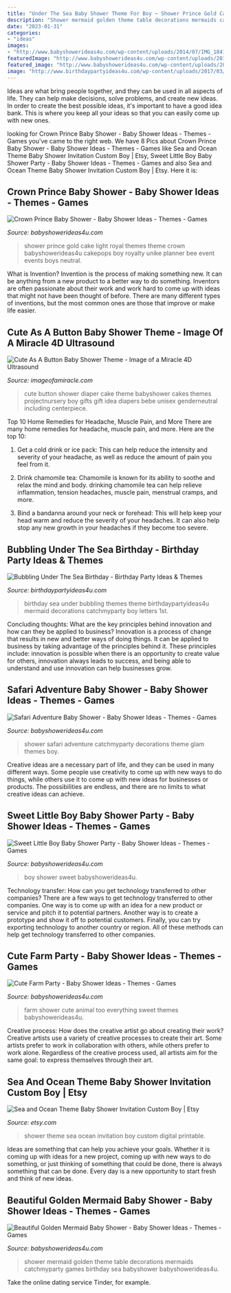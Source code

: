 ```yaml
---
title: "Under The Sea Baby Shower Theme For Boy ~ Shower Prince Gold Cake Light Royal Themes Theme Crown Babyshowerideas4u Cakepops Boy Royalty Unike Planner Bee Event Events Boys Neutral"
description: "Shower mermaid golden theme table decorations mermaids catchmyparty games birthday sea babyshower babyshowerideas4u"
date: "2023-01-31"
categories:
- "ideas"
images:
- "http://www.babyshowerideas4u.com/wp-content/uploads/2014/07/IMG_1841-2E-682x1024.jpg"
featuredImage: "http://www.babyshowerideas4u.com/wp-content/uploads/2018/03/light-blue-gold-royal-prince-baby-shower-cakepops.jpg"
featured_image: "http://www.babyshowerideas4u.com/wp-content/uploads/2017/04/Safari-Adventure-Baby-Shower-Party-Collage-600x600.jpg"
image: "http://www.birthdaypartyideas4u.com/wp-content/uploads/2017/03/Bubbling-Under-The-Sea-Birthday-One-Letters-600x891.jpg"
---
```



Ideas are what bring people together, and they can be used in all aspects of life. They can help make decisions, solve problems, and create new ideas. In order to create the best possible ideas, it's important to have a good idea bank. This is where you keep all your ideas so that you can easily come up with new ones.

	

		
looking for Crown Prince Baby Shower - Baby Shower Ideas - Themes - Games you've came to the right web. We have 8 Pics about Crown Prince Baby Shower - Baby Shower Ideas - Themes - Games like Sea and Ocean Theme Baby Shower Invitation Custom Boy | Etsy, Sweet Little Boy Baby Shower Party - Baby Shower Ideas - Themes - Games and also Sea and Ocean Theme Baby Shower Invitation Custom Boy | Etsy. Here it is:
		
    
## Crown Prince Baby Shower - Baby Shower Ideas - Themes - Games

<img loading=lazy src="http://www.babyshowerideas4u.com/wp-content/uploads/2018/03/light-blue-gold-royal-prince-baby-shower-cakepops.jpg" onerror="this.onerror=null;this.src='https://tse2.mm.bing.net/th?id=OIP.W-762TAPRpdg0q-ebf8jGQHaKB&amp;pid=15.1';" alt="Crown Prince Baby Shower - Baby Shower Ideas - Themes - Games">

_Source: babyshowerideas4u.com_

>shower prince gold cake light royal themes theme crown babyshowerideas4u cakepops boy royalty unike planner bee event events boys neutral. 

	

What is Invention?
Invention is the process of making something new. It can be anything from a new product to a better way to do something. Inventors are often passionate about their work and work hard to come up with ideas that might not have been thought of before. There are many different types of inventions, but the most common ones are those that improve or make life easier.

    
## Cute As A Button Baby Shower Theme - Image Of A Miracle 4D Ultrasound

<img loading=lazy src="https://imageofamiracle.com/wp-content/uploads/2014/04/cute-as-a-button-diaper-cake.jpg" onerror="this.onerror=null;this.src='https://tse3.mm.bing.net/th?id=OIP.id6DLaaBM8HS8znln5y8KQHaLH&amp;pid=15.1';" alt="Cute As A Button Baby Shower Theme - Image of a Miracle 4D Ultrasound">

_Source: imageofamiracle.com_

>cute button shower diaper cake theme babyshower cakes themes projectnursery boy gifts gift idea diapers bebe unisex genderneutral including centerpiece. 

	

Top 10 Home Remedies for Headache, Muscle Pain, and More
There are many home remedies for headache, muscle pain, and more. Here are the top 10:
1. Get a cold drink or ice pack: This can help reduce the intensity and severity of your headache, as well as reduce the amount of pain you feel from it.

2. Drink chamomile tea: Chamomile is known for its ability to soothe and relax the mind and body. drinking chamomile tea can help relieve inflammation, tension headaches, muscle pain, menstrual cramps, and more.

3. Bind a bandanna around your neck or forehead: This will help keep your head warm and reduce the severity of your headaches. It can also help stop any new growth in your headaches if they become too severe.


    
## Bubbling Under The Sea Birthday - Birthday Party Ideas &amp; Themes

<img loading=lazy src="http://www.birthdaypartyideas4u.com/wp-content/uploads/2017/03/Bubbling-Under-The-Sea-Birthday-One-Letters-600x891.jpg" onerror="this.onerror=null;this.src='https://tse1.mm.bing.net/th?id=OIP.h6GSUECiNyScd-fkrlW7rQHaK_&amp;pid=15.1';" alt="Bubbling Under The Sea Birthday - Birthday Party Ideas &amp; Themes">

_Source: birthdaypartyideas4u.com_

>birthday sea under bubbling themes theme birthdaypartyideas4u mermaid decorations catchmyparty boy letters 1st. 

	

Concluding thoughts: What are the key principles behind innovation and how can they be applied to business?
Innovation is a process of change that results in new and better ways of doing things. It can be applied to business by taking advantage of the principles behind it. These principles include: innovation is possible when there is an opportunity to create value for others, innovation always leads to success, and being able to understand and use innovation can help businesses grow.

    
## Safari Adventure Baby Shower - Baby Shower Ideas - Themes - Games

<img loading=lazy src="http://www.babyshowerideas4u.com/wp-content/uploads/2017/04/Safari-Adventure-Baby-Shower-Party-Collage-600x600.jpg" onerror="this.onerror=null;this.src='https://tse2.mm.bing.net/th?id=OIP.QvzqnBjnV--9IXskFpCQsAHaHa&amp;pid=15.1';" alt="Safari Adventure Baby Shower - Baby Shower Ideas - Themes - Games">

_Source: babyshowerideas4u.com_

>shower safari adventure catchmyparty decorations theme glam themes boy. 

	

Creative ideas are a necessary part of life, and they can be used in many different ways. Some people use creativity to come up with new ways to do things, while others use it to come up with new ideas for businesses or products. The possibilities are endless, and there are no limits to what creative ideas can achieve.

    
## Sweet Little Boy Baby Shower Party - Baby Shower Ideas - Themes - Games

<img loading=lazy src="http://www.babyshowerideas4u.com/wp-content/uploads/2014/01/boy-21.jpg" onerror="this.onerror=null;this.src='https://tse2.mm.bing.net/th?id=OIP.1OIzYFQQ-Gt_uETu9dXXZQHaLH&amp;pid=15.1';" alt="Sweet Little Boy Baby Shower Party - Baby Shower Ideas - Themes - Games">

_Source: babyshowerideas4u.com_

>boy shower sweet babyshowerideas4u. 

	

Technology transfer: How can you get technology transferred to other companies?
There are a few ways to get technology transferred to other companies. One way is to come up with an idea for a new product or service and pitch it to potential partners. Another way is to create a prototype and show it off to potential customers. Finally, you can try exporting technology to another country or region. All of these methods can help get technology transferred to other companies.

    
## Cute Farm Party - Baby Shower Ideas - Themes - Games

<img loading=lazy src="http://www.babyshowerideas4u.com/wp-content/uploads/2014/07/IMG_1841-2E-682x1024.jpg" onerror="this.onerror=null;this.src='https://tse4.mm.bing.net/th?id=OIP.ODgNYcK2X73JjkwYhpqFJQHaLH&amp;pid=15.1';" alt="Cute Farm Party - Baby Shower Ideas - Themes - Games">

_Source: babyshowerideas4u.com_

>farm shower cute animal too everything sweet themes babyshowerideas4u. 

	

Creative process: How does the creative artist go about creating their work?
Creative artists use a variety of creative processes to create their art. Some artists prefer to work in collaboration with others, while others prefer to work alone. Regardless of the creative process used, all artists aim for the same goal: to express themselves through their art.

    
## Sea And Ocean Theme Baby Shower Invitation Custom Boy | Etsy

<img loading=lazy src="https://i.etsystatic.com/5311505/r/il/823345/369007429/il_794xN.369007429_o0nj.jpg" onerror="this.onerror=null;this.src='https://tse3.mm.bing.net/th?id=OIP.omlNPbzybXwcLkeYt6fgwwHaKX&amp;pid=15.1';" alt="Sea and Ocean Theme Baby Shower Invitation Custom Boy | Etsy">

_Source: etsy.com_

>shower theme sea ocean invitation boy custom digital printable. 

	

Ideas are something that can help you achieve your goals. Whether it is coming up with ideas for a new project, coming up with new ways to do something, or just thinking of something that could be done, there is always something that can be done. Every day is a new opportunity to start fresh and think of new ideas.

    
## Beautiful Golden Mermaid Baby Shower - Baby Shower Ideas - Themes - Games

<img loading=lazy src="https://babyshowerideas4u.com/wp-content/uploads/2017/06/Beautiful-Golden-Mermaid-Shower-Guest-Table-600x667.jpg" onerror="this.onerror=null;this.src='https://tse1.mm.bing.net/th?id=OIP.4FoJc5lGJEWgfWowQxfuagHaIO&amp;pid=15.1';" alt="Beautiful Golden Mermaid Baby Shower - Baby Shower Ideas - Themes - Games">

_Source: babyshowerideas4u.com_

>shower mermaid golden theme table decorations mermaids catchmyparty games birthday sea babyshower babyshowerideas4u. 

	

Take the online dating service Tinder, for example.

